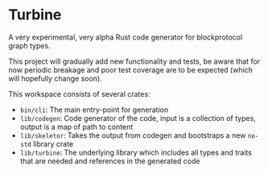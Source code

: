 # Turbine

A very experimental, very alpha Rust code generator for blockprotocol graph types.

This project will gradually add new functionality and tests, be aware that for now periodic breakage and poor test coverage are to be expected (which will hopefully change soon).

This workspace consists of several crates:

* `bin/cli`: The main entry-point for generation
* `lib/codegen`: Code generator of the code, input is a collection of types, output is a map of path to content
* `lib/skeletor`: Takes the output from codegen and bootstraps a new `no-std` library crate
* `lib/turbine`: The underlying library which includes all types and traits that are needed and references in the generated code
